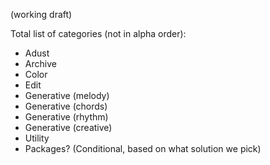 (working draft)

Total list of categories (not in alpha order):
- Adust
- Archive
- Color
- Edit
- Generative (melody)
- Generative (chords)
- Generative (rhythm)
- Generative (creative)
- Utility
- Packages? (Conditional, based on what solution we pick)